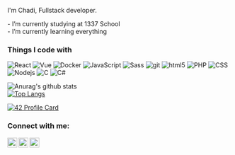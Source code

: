 <p>I'm Chadi, Fullstack developer.</p>
- I’m currently studying at 1337 School<br>
- I’m currently learning everything<br>
<h3>Things I code with</h3>
<p>
  <img alt="React" src="https://img.shields.io/badge/-React-45b8d8?style=flat-square&logo=react&logoColor=white" />
  <img alt="Vue" src="https://img.shields.io/badge/-Vue-4o48d8?style=flat-square&logo=vuejs&logoColor=white" />
  <img alt="Docker" src="https://img.shields.io/badge/-Docker-46a2f1?style=flat-square&logo=docker&logoColor=white" />
  <img alt="JavaScript" src="https://img.shields.io/badge/javascript%20-%23323330.svg?&style=flat-square&logo=javascript&logoColor=%23F7DF1E"/>
  <img alt="Sass" src="https://img.shields.io/badge/-Sass-CC6699?style=flat-square&logo=sass&logoColor=white" />
  <img alt="git" src="https://img.shields.io/badge/-Git-000000?style=flat-square&logo=git&logoColor=white" />
  <img alt="html5" src="https://img.shields.io/badge/-HTML5-E34F26?style=flat-square&logo=HTML5&logoColor=white" />
  <img alt="PHP" src="https://img.shields.io/badge/-PHP-4169E1?style=flat-square&logo=PHP&logoColor=white" />
  <img alt="CSS" src="https://img.shields.io/badge/CSS-1E90FF?style=flat-square&logo=Css3&logoColor=white" />
  <img alt="Nodejs" src="https://img.shields.io/badge/-Nodejs-43853d?style=flat-square&logo=Node.js&logoColor=white" />
  <img alt="C" src="https://img.shields.io/badge/c%20-%2300599C.svg?&style=flat-square&logo=c&logoColor=white"/>
  <img alt="C#" src="https://img.shields.io/badge/c%23%20-%23239120.svg?&style=flat-square&logo=c-sharp&logoColor=white"/>
  
</p>



![Anurag's github stats](https://github-readme-stats.vercel.app/api?username=yabakhar&show_icons=true&theme=algolia)<br>
[![Top Langs](https://github-readme-stats.vercel.app/api/top-langs/?username=yabakhar&langs_count=8&show_icons=true&theme=algolia)](https://github.com/anuraghazra/github-readme-stats)

[![42 Profile Card](https://1337-readme.vercel.app/api/profile?cursus=42&dark=true&login=yabakhar)](https://github.com/yabakhar)

### Connect with me:

[<img align="left" alt="chadi | Twitter" width="22px" src="https://cdn.jsdelivr.net/npm/simple-icons@v3/icons/twitter.svg" />](#)
[<img align="left" alt="chadinaour | LinkedIn" width="22px" src="https://cdn.jsdelivr.net/npm/simple-icons@v3/icons/linkedin.svg" />](https://www.linkedin.com/in/youssef-abakhar-902652161/)
[<img align="left" alt="yabakhar | Instagram" width="22px" src="https://cdn.jsdelivr.net/npm/simple-icons@v3/icons/instagram.svg" />](https://www.instagram.com/abakhar_youssef/)

<br />

